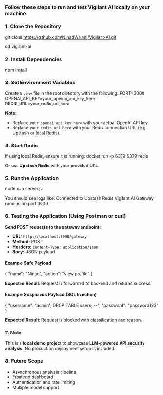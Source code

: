 ### Follow these steps to **run and test Vigilant AI locally on your machine.**


### **1. Clone the Repository**
git clone https://github.com/NinadWalanj/Vigilant-AI.git

cd vigilant-ai


### **2. Install Dependencies**
npm install


### **3. Set Environment Variables**

Create a `.env` file in the root directory with the following:
PORT=3000
OPENAI_API_KEY=your_openai_api_key_here
REDIS_URL=your_redis_url_here

**Note:**

* Replace `your_openai_api_key_here` with your actual OpenAI API key.
* Replace `your_redis_url_here` with your Redis connection URL (e.g. Upstash or local Redis).


### **4. Start Redis**

If using local Redis, ensure it is running:
docker run -p 6379:6379 redis

Or use **Upstash Redis** with your provided URL.


### **5. Run the Application**
nodemon server.js

You should see logs like:
Connected to Upstash Redis
Vigilant AI Gateway running on port 3000


### **6. Testing the Application (Using Postman or curl)**

**Send POST requests to the gateway endpoint:**

* **URL:** `http://localhost:3000/gateway`
* **Method:** POST
* **Headers:** `Content-Type: application/json`
* **Body:** JSON payload


#### **Example Safe Payload**
{
  "name": "Ninad",
  "action": "view profile"
}


**Expected Result:** Request is forwarded to backend and returns success.


#### **Example Suspicious Payload (SQL Injection)**
{
  "username": "admin'; DROP TABLE users; --",
  "password": "password123"
}

**Expected Result:** Request is blocked with classification and reason.


### **7. Note**

This is a **local demo project** to showcase **LLM-powered API security analysis**.
No production deployment setup is included.


### **8. Future Scope**

* Asynchronous analysis pipeline
* Frontend dashboard
* Authentication and rate limiting
* Multiple model support
